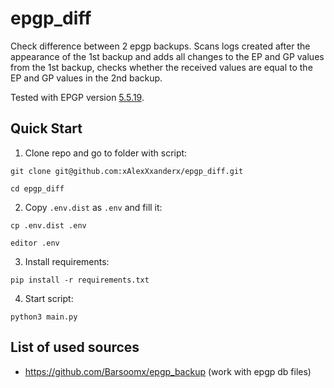 # epgp_diff

Check difference between 2 epgp backups. Scans logs created after the appearance of the 1st backup and adds all changes to the EP and GP values ​​from the 1st backup, checks whether the received values ​​are equal to the EP and GP values ​​in the 2nd backup.

Tested with EPGP version [5.5.19](https://storage.googleapis.com/google-code-archive-downloads/v2/code.google.com/epgp/epgp-5.5.19.zip).

## Quick Start

1. Clone repo and go to folder with script:

```git clone git@github.com:xAlexXxanderx/epgp_diff.git```

```cd epgp_diff```

2. Copy ``.env.dist`` as ``.env`` and fill it:

```cp .env.dist .env```

```editor .env```

3. Install requirements:

```pip install -r requirements.txt```

4. Start script:

```python3 main.py```

## List of used sources

 - https://github.com/Barsoomx/epgp_backup (work with epgp db files)
